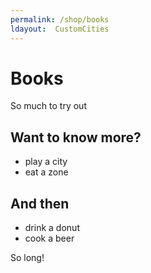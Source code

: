 ```yaml
---
permalink: /shop/books
ldayout:  CustomCities
---
```


# Books

So much to try out

## Want to know more?

- play a city
- eat a zone

## And then

- drink a donut
- cook a beer

So long!